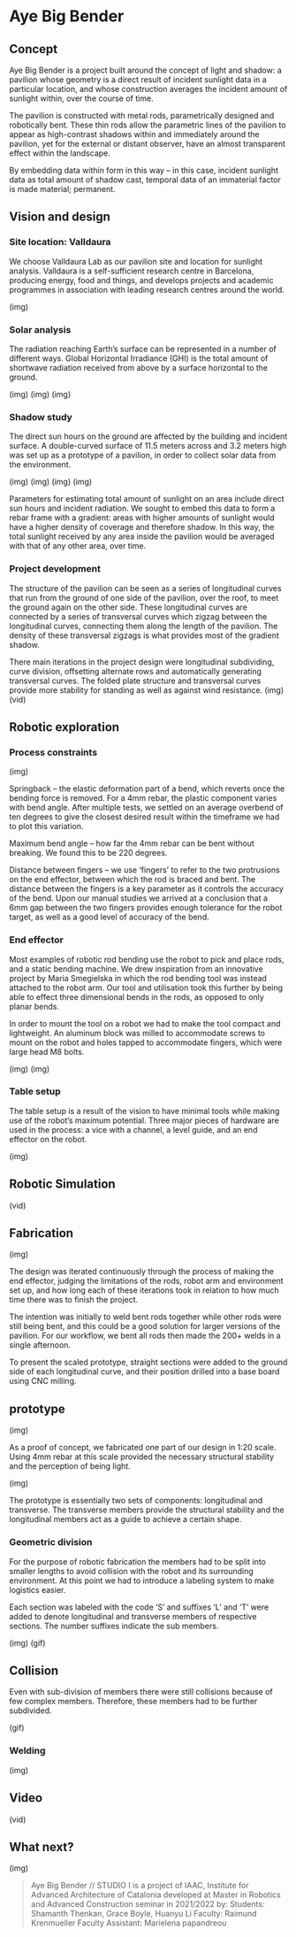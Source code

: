 # Aye Big Bender

## Concept

Aye Big Bender is a project built around the concept of light and shadow: a pavilion whose geometry is a direct result of incident sunlight data in a particular location, and whose construction averages the incident amount of sunlight within, over the course of time.

The pavilion is constructed with metal rods, parametrically designed and robotically bent. These thin rods allow the parametric lines of the pavilion to appear as high-contrast shadows within and immediately around the pavilion, yet for the external or distant observer, have an almost transparent effect within the landscape.  

By embedding data within form in this way – in this case, incident sunlight data as total amount of shadow cast, temporal data of an immaterial factor is made material; permanent.

## Vision and design

### Site location: Valldaura

We choose Valldaura Lab as our pavilion site and location for sunlight analysis.  Valldaura is a self-sufficient research centre in Barcelona, producing energy, food and things, and develops projects and academic programmes in association with leading research centres around the world.

(img)

### Solar analysis

The radiation reaching Earth’s surface can be represented in a number of different ways. Global Horizontal Irradiance (GHI) is the total amount of shortwave radiation received from above by a surface horizontal to the ground.

(img)
(img)
(img)

### Shadow study

The direct sun hours on the ground are affected by the building and incident surface.  A double-curved surface of 11.5 meters across and 3.2 meters high was set up as a prototype of a pavilion, in order to collect solar data from the environment.

(img)
(img)
(img)
(img)

Parameters for estimating total amount of sunlight on an area include direct sun hours and incident radiation. We sought to embed this data to form a rebar frame with a gradient: areas with higher amounts of sunlight would have a higher density of coverage and therefore shadow.  In this way, the total sunlight received by any area inside the pavilion would be averaged with that of any other area, over time.

### Project development

The structure of the pavilion can be seen as a series of longitudinal curves that run from the ground of one side of the pavilion, over the roof, to meet the ground again on the other side.  These longitudinal curves are connected by a series of transversal curves which zigzag between the longitudinal curves, connecting them along the length of the pavilion.  The density of these transversal zigzags is what provides most of the gradient shadow.

There main iterations in the project design were longitudinal subdividing, curve division, offsetting alternate rows and automatically generating transversal curves. The folded plate structure and transversal curves provide more stability for standing as well as against wind resistance.
(img)
(vid)

## Robotic exploration

### Process constraints

(img)

Springback – the elastic deformation part of a bend, which reverts once the bending force is removed. For a 4mm rebar, the plastic component varies with bend angle.  After multiple tests, we settled on an average overbend of ten degrees to give the closest desired result within the timeframe we had to plot this variation.

Maximum bend angle – how far the 4mm rebar can be bent without breaking.  We found this to be 220 degrees.

Distance between fingers – we use ‘fingers’ to refer to the two protrusions on the end effector, between which the rod is braced and bent.  The distance between the fingers is a key parameter as it controls the accuracy of the bend. Upon our manual studies we arrived at a conclusion that a 6mm gap between the two fingers provides enough tolerance for the robot target, as well as a good level of accuracy of the bend.

### End effector

Most examples of robotic rod bending use the robot to pick and place rods, and a static bending machine.  We drew inspiration from an innovative project by Maria Smegielska in which the rod bending tool was instead attached to the robot arm. Our tool and utilisation took this further by being able to effect three dimensional bends in the rods, as opposed to only planar bends.

In order to mount the tool on a robot we had to make the tool compact and lightweight. An aluminum block was milled to accommodate screws to mount on the robot and holes tapped to accommodate fingers, which were large head M8 bolts.

(img)
(img)

### Table setup

The table setup is a result of the vision to have minimal tools while making use of the robot’s maximum potential. Three major pieces of hardware are used in the process: a vice with a channel, a level guide, and an end effector on the robot.

(img)

## Robotic Simulation

(vid)

## Fabrication

(img)

The design was iterated continuously through the process of making the end effector, judging the limitations of the rods, robot arm and environment set up, and how long each of these iterations took in relation to how much time there was to finish the project.

The intention was initially to weld bent rods together while other rods were still being bent, and this could be a good solution for larger versions of the pavilion.  For our workflow, we bent all rods then made the 200+ welds in a single afternoon.

To present the scaled prototype, straight sections were added to the ground side of each longitudinal curve, and their position drilled into a base board using CNC milling.

## prototype

(img)

As a proof of concept, we fabricated one part of our design in 1:20 scale. Using 4mm rebar at this scale provided the necessary structural stability and the perception of being light.

(img)

The prototype is essentially two sets of components: longitudinal and transverse. The transverse members provide the structural stability and the longitudinal members act as a guide to achieve a certain shape.

### Geometric division

For the purpose of robotic fabrication the members had to be split into smaller lengths to avoid collision with the robot and its surrounding environment. At this point we had to introduce a labeling system to make logistics easier.

Each section was labeled with the code ‘S’ and suffixes ‘L’ and ‘T’ were added to denote longitudinal and transverse members of respective sections. The number suffixes indicate the sub members.

(img)
(gif)

## Collision


Even with sub-division of members there were still collisions because of few complex members. Therefore, these members had to be further subdivided.

(gif)

### Welding

(img)

## Video

(vid)

## What next?

(img)

> Aye Big Bender // STUDIO I is a project of IAAC, Institute for Advanced Architecture of Catalonia developed at Master in Robotics and Advanced Construction seminar in 2021/2022 by:
Students: Shamanth Thenkan, Grace Boyle, Huanyu Li
Faculty: Raimund Krenmueller
Faculty Assistant: Marielena papandreou
